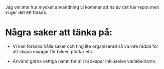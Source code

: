 Jag vet inte hur mycket användning vi kommer att ha av det här repot men vi ger det ett försök.

# Några saker att tänka på:

* Vi kan försöka hålla saker och ting lite organiserad så va inte rädda för att skapa mappar för bilder, plottar etc.

* Använd gärna vettiga namn för allt ni skapar inkluseive variabelnamn.
